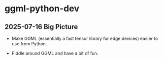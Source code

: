 # ggml-python-dev

## 2025-07-16 Big Picture

- Make GGML (essentially a fast tensor library for edge devices) easier
  to use from Python.

- Fiddle around GGML and have a bit of fun.
